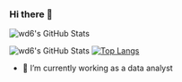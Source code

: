 
### Hi there 👋


![wd6's GitHub Stats](https://github-readme-stats.vercel.app/api?username=wd6&show_icons=true&include_all_commits=true&theme=dark)


![wd6's GitHub Stats](https://github-readme-stats.vercel.app/api/top-langs/?username=wd6&layout=compact&theme=dark)
[![Top Langs](https://github-readme-stats.vercel.app/api/top-langs/?username=wd6)](https://github.com/wd6/github-readme-stats)


- 🔭 I’m currently working as a data analyst

<!-- **wd6/wd6** is a ✨ _special_ ✨ repository because its `README.md` (this file) appears on your GitHub profile. >



